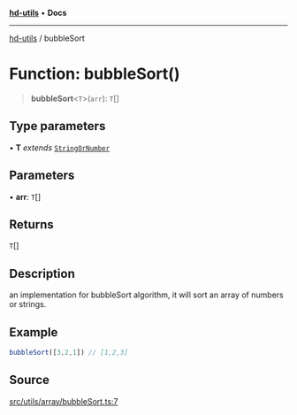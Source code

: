 [**hd-utils**](../README.md) • **Docs**

***

[hd-utils](../globals.md) / bubbleSort

# Function: bubbleSort()

> **bubbleSort**\<`T`\>(`arr`): `T`[]

## Type parameters

• **T** *extends* [`StringOrNumber`](../type-aliases/StringOrNumber.md)

## Parameters

• **arr**: `T`[]

## Returns

`T`[]

## Description

an implementation for bubbleSort algorithm, it will sort an array of numbers or strings.

## Example

```ts
bubbleSort([3,2,1]) // [1,2,3]
```

## Source

[src/utils/array/bubbleSort.ts:7](https://github.com/AhmadHddad/h-utils/blob/5c76ff5de068cee019fc632d9da2e395721bb48f/src/utils/array/bubbleSort.ts#L7)
